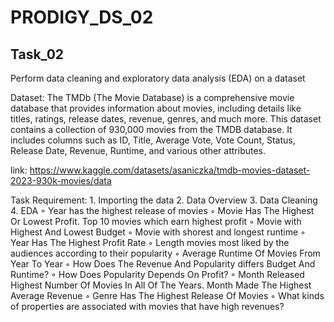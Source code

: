 # PRODIGY_DS_02

## Task_02

Perform data cleaning and exploratory data analysis (EDA) on a dataset

Dataset: The TMDb (The Movie Database) is a comprehensive movie database that provides information about movies, including details like titles, ratings, release dates, revenue, genres, and much more. This dataset contains a collection of 930,000 movies from the TMDB database. It includes columns such as ID, Title, Average Vote, Vote Count, Status, Release Date, Revenue, Runtime, and various other attributes.

link: https://www.kaggle.com/datasets/asaniczka/tmdb-movies-dataset-2023-930k-movies/data

Task Requirement:
    1. Importing the data
    2. Data Overview
    3. Data Cleaning
    4. EDA
        ◦ Year has the highest release of movies
        ◦ Movie Has The Highest Or Lowest Profit. Top 10 movies which earn highest profit
        ◦ Movie with Highest And Lowest Budget
        ◦ Movie with shorest and longest runtime
        ◦ Year Has The Highest Profit Rate
        ◦ Length movies most liked by the audiences according to their popularity
        ◦ Average Runtime Of Movies From Year To Year
        ◦ How Does The Revenue And Popularity differs Budget And Runtime? 
        ◦ How Does Popularity Depends On Profit?
        ◦ Month Released Highest Number Of Movies In All Of The Years. Month Made The Highest Average Revenue
        ◦ Genre Has The Highest Release Of Movies
        ◦ What kinds of properties are associated with movies that have high revenues?

